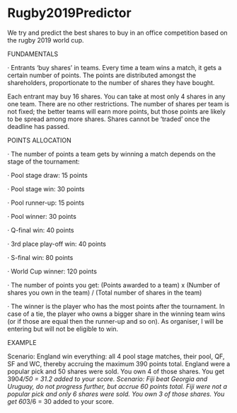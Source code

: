 # Rugby2019Predictor
We try and predict the best shares to buy in an office competition based on the rugby 2019 world cup.

FUNDAMENTALS

·   Entrants ‘buy shares’ in teams. Every time a team wins a match, it gets a certain number of points. The points are distributed amongst the shareholders, proportionate to the number of shares they have bought.

Each entrant may buy 16 shares. You can take at most only 4 shares in any one team. There are no other restrictions.
The number of shares per team is not fixed; the better teams will earn more points, but those points are likely to be spread among more shares. Shares cannot be ‘traded’ once the deadline has passed.
 

POINTS ALLOCATION

·   The number of points a team gets by winning a match depends on the stage of the tournament:

·   Pool stage draw: 15 points

·   Pool stage win: 30 points

·   Pool runner-up: 15 points

·   Pool winner: 30 points

·   Q-final win: 40 points

·   3rd place play-off win: 40 points

·   S-final win: 80 points

·   World Cup winner: 120 points

·   The number of points you get: (Points awarded to a team) x (Number of shares you own in the team) / (Total number of shares in the team)

·   The winner is the player who has the most points after the tournament. In case of a tie, the player who owns a bigger share in the winning team wins (or if those are equal then the runner-up and so on). As organiser, I will be entering but will not be eligible to win.

 

EXAMPLE

Scenario: England win everything: all 4 pool stage matches, their pool, QF, SF and WC, thereby accruing the maximum 390 points total. England were a popular pick and 50 shares were sold. You own 4 of those shares. You get 390*4/50 = 31.2 added to your score.
Scenario: Fiji beat Georgia and Uruguay, do not progress further, but accrue 60 points total. Fiji were not a popular pick and only 6 shares were sold. You own 3 of those shares. You get 60*3/6 = 30 added to your score.
